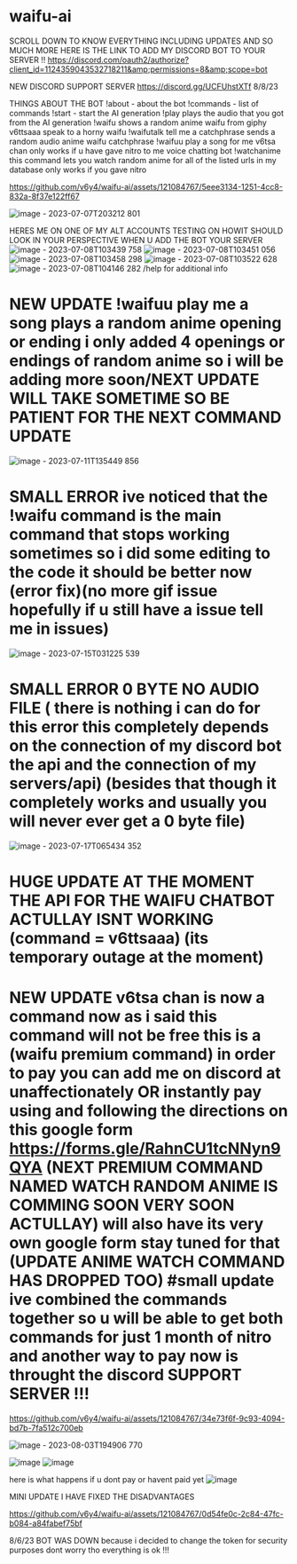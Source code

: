 # waifu-ai
SCROLL DOWN TO KNOW EVERYTHING INCLUDING UPDATES AND SO MUCH MORE HERE IS THE LINK TO ADD MY DISCORD BOT TO YOUR SERVER !!
[https://discord.com/oauth2/authorize?client_id=1124359043532718211&amp;permissions=8&amp;scope=bot  ](https://discord.com/api/oauth2/authorize?client_id=1124359043532718211&permissions=8&scope=applications.commands%20bot)

NEW DISCORD SUPPORT SERVER https://discord.gg/UCFUhstXTf 8/8/23

THINGS ABOUT THE BOT
!about - about the bot
!commands - list of commands
!start - start the AI generation
!play plays the audio that you got from the AI generation
!waifu shows a random anime waifu from giphy
v6ttsaaa speak to a horny waifu
!waifutalk tell me a catchphrase sends a random audio anime waifu catchphrase
!waifuu play a song for me
v6tsa chan only works if u have gave nitro to me voice chatting bot
!watchanime this command lets you watch random anime for all of the listed urls in my database only works if you gave nitro

https://github.com/v6y4/waifu-ai/assets/121084767/5eee3134-1251-4cc8-832a-8f37e122ff67

![image - 2023-07-07T203212 801](https://github.com/v6y4/waifu-ai/assets/121084767/9030cf52-5851-46d0-ad3a-35e3d61438f9)





HERES ME ON ONE OF MY ALT ACCOUNTS TESTING ON HOWIT SHOULD LOOK IN YOUR PERSPECTIVE WHEN U ADD THE BOT YOUR SERVER ![image - 2023-07-08T103439 758](https://github.com/v6y4/waifu-ai/assets/121084767/be898ebd-7e32-46ce-968e-055966472ca7)
![image - 2023-07-08T103451 056](https://github.com/v6y4/waifu-ai/assets/121084767/de705abc-c5ea-4d0c-993d-94ae98283526)
![image - 2023-07-08T103458 298](https://github.com/v6y4/waifu-ai/assets/121084767/81877f49-96d6-41ce-b2bb-5f848f87e396)
![image - 2023-07-08T103522 628](https://github.com/v6y4/waifu-ai/assets/121084767/64964715-6d45-4cef-ba42-7d6ba088ccfb)
![image - 2023-07-08T104146 282](https://github.com/v6y4/waifu-ai/assets/121084767/0aaa5811-6156-4613-887a-cc36f91e4ced)
/help for additional info
# NEW UPDATE !waifuu play me a song plays a random anime opening or ending i only added 4 openings or endings of random anime so i will be adding more soon/NEXT UPDATE WILL TAKE SOMETIME SO BE PATIENT FOR THE NEXT COMMAND UPDATE 
![image - 2023-07-11T135449 856](https://github.com/v6y4/waifu-ai/assets/121084767/2d92b82d-7e7d-4370-bb49-6aca30a8ffd6)
# SMALL ERROR ive noticed that the !waifu command is the main command that stops working sometimes so i did some editing to the code it should be better now (error fix)(no more gif issue hopefully if u still have a issue tell me in issues)
![image - 2023-07-15T031225 539](https://github.com/v6y4/waifu-ai/assets/121084767/4a56f616-0f30-470c-825f-ee808f5c0bec)
# SMALL ERROR 0 BYTE NO AUDIO FILE ( there is nothing i can do for this error this completely depends on the connection of my discord bot the api and the connection of my servers/api) (besides that though it completely works and usually you will never ever get a 0 byte file)
![image - 2023-07-17T065434 352](https://github.com/v6y4/waifu-ai/assets/121084767/6a0ae17f-a67b-4564-b619-85ae03c93945)
# HUGE UPDATE AT THE MOMENT THE API FOR THE WAIFU CHATBOT ACTULLAY ISNT WORKING (command = v6ttsaaa) (its temporary outage at the moment) 

# NEW UPDATE v6tsa chan is now a command now as i said this command will not be free this is a (waifu premium command) in order to pay you can add me on discord at unaffectionately OR instantly pay using and following the directions on this google form https://forms.gle/RahnCU1tcNNyn9QYA (NEXT PREMIUM COMMAND NAMED WATCH RANDOM ANIME IS COMMING SOON VERY SOON ACTULLAY) will also have its very own google form stay tuned for that (UPDATE ANIME WATCH COMMAND HAS DROPPED TOO) #small update ive combined the commands together so u will be able to get both commands for just 1 month of nitro and another way to pay now is throught the discord SUPPORT SERVER !!!


https://github.com/v6y4/waifu-ai/assets/121084767/34e73f6f-9c93-4094-bd7b-7fa512c700eb

![image - 2023-08-03T194906 770](https://github.com/v6y4/waifu-ai/assets/121084767/ea32f56f-7c3d-48f6-9314-2c650a66756c)

![image](https://github.com/v6y4/waifu-ai/assets/121084767/1eb768d3-6eb3-480d-9b38-3154b6ed55d4)
![image](https://github.com/v6y4/waifu-ai/assets/121084767/1178b47f-b398-48f8-91c3-35a875a776a4)

here is what happens if u dont pay or havent paid yet
![image](https://github.com/v6y4/waifu-ai/assets/121084767/6484c8a8-9a28-47d4-a9a5-9b325a5077ca)

MINI UPDATE I HAVE FIXED THE DISADVANTAGES


https://github.com/v6y4/waifu-ai/assets/121084767/0d54fe0c-2c84-47fc-b084-a84fabef75bf


8/6/23 BOT WAS DOWN because i decided to change the token for security purposes dont worry tho everything is ok !!!
